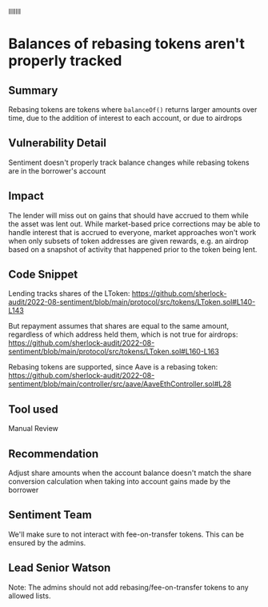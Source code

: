 IllIllI
# Balances of rebasing tokens aren't properly tracked

## Summary
Rebasing tokens are tokens where `balanceOf()` returns larger amounts over time, due to the addition of interest to each account, or due to airdrops

## Vulnerability Detail
Sentiment doesn't properly track balance changes while rebasing tokens are in the borrower's account

## Impact
The lender will miss out on gains that should have accrued to them while the asset was lent out. While market-based price corrections may be able to handle interest that is accrued to everyone, market approaches won't work when only subsets of token addresses are given rewards, e.g. an airdrop based on a snapshot of activity that happened prior to the token being lent.

## Code Snippet
Lending tracks shares of the LToken:
https://github.com/sherlock-audit/2022-08-sentiment/blob/main/protocol/src/tokens/LToken.sol#L140-L143

But repayment assumes that shares are equal to the same amount, regardless of which address held them, which is not true for airdrops:
https://github.com/sherlock-audit/2022-08-sentiment/blob/main/protocol/src/tokens/LToken.sol#L160-L163

Rebasing tokens are supported, since Aave is a rebasing token:
https://github.com/sherlock-audit/2022-08-sentiment/blob/main/controller/src/aave/AaveEthController.sol#L28
## Tool used

Manual Review

## Recommendation
Adjust share amounts when the account balance doesn't match the share conversion calculation when taking into account gains made by the borrower

## Sentiment Team
We'll make sure to not interact with fee-on-transfer tokens. This can be ensured by the admins.

## Lead Senior Watson
Note: The admins should not add rebasing/fee-on-transfer tokens to any allowed lists.
